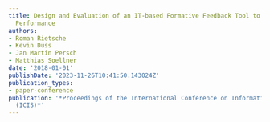 ```yaml
---
title: Design and Evaluation of an IT-based Formative Feedback Tool to Foster Student
  Performance
authors:
- Roman Rietsche
- Kevin Duss
- Jan Martin Persch
- Matthias Soellner
date: '2018-01-01'
publishDate: '2023-11-26T10:41:50.143024Z'
publication_types:
- paper-conference
publication: '*Proceedings of the International Conference on Information Systems
  (ICIS)*'
---
```

